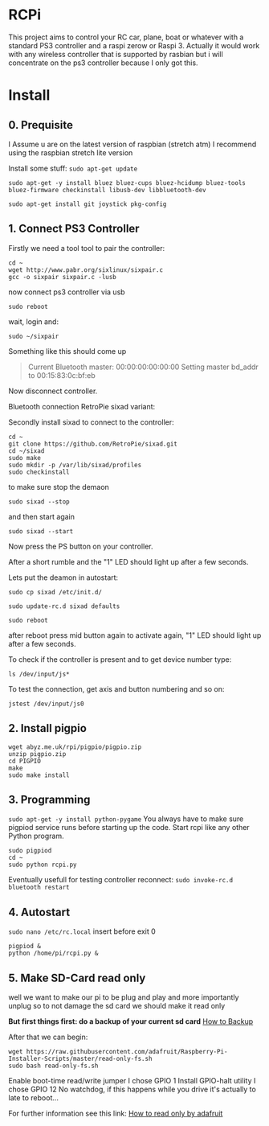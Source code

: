 # RCPi

This project aims to control your RC car, plane, boat or whatever with a standard PS3 controller and a raspi zerow or Raspi 3. Actually it would work with any wireless controller that is supported by rasbian but i will concentrate on the ps3 controller because I only got this.

# Install
## 0. Prequisite
I Assume u are on the latest version of raspbian (stretch atm)
I recommend using the raspbian stretch lite version

Install some stuff:
`sudo apt-get update`

`sudo apt-get -y install bluez bluez-cups bluez-hcidump bluez-tools bluez-firmware checkinstall libusb-dev libbluetooth-dev`

`sudo apt-get install git joystick pkg-config`
## 1. Connect PS3 Controller

Firstly we need a tool tool to pair the controller:
```
cd ~
wget http://www.pabr.org/sixlinux/sixpair.c
gcc -o sixpair sixpair.c -lusb
```

now connect ps3 controller via usb

`sudo reboot`

wait, login and:

`sudo ~/sixpair`

Something like this should come up

> Current Bluetooth master: 00:00:00:00:00:00
> Setting master bd_addr to 00:15:83:0c:bf:eb

Now disconnect controller.

Bluetooth connection RetroPie sixad variant:

Secondly install sixad to connect to the controller:

```
cd ~
git clone https://github.com/RetroPie/sixad.git
cd ~/sixad
sudo make
sudo mkdir -p /var/lib/sixad/profiles
sudo checkinstall
```

to make sure stop the demaon

`sudo sixad --stop`

and then start again

`sudo sixad --start`

Now press the PS button on your controller.

After a short rumble and the "1" LED should light up after a few seconds.

Lets put the deamon in autostart:

`sudo cp sixad /etc/init.d/`

`sudo update-rc.d sixad defaults`

`sudo reboot`

after reboot press mid button again to activate again, "1" LED should light up after a few seconds.

To check if the controller is present and to get device number type:

`ls /dev/input/js*`

To test the connection, get axis and button numbering and so on:

`jstest /dev/input/js0`

	
## 2. Install pigpio

```
wget abyz.me.uk/rpi/pigpio/pigpio.zip
unzip pigpio.zip
cd PIGPIO
make
sudo make install
```

## 3. Programming

`sudo apt-get -y install python-pygame`
You always have to make sure pigpiod service runs before starting up the code. Start rcpi like any other Python program.
```
sudo pigpiod
cd ~
sudo python rcpi.py
```

Eventually usefull for testing controller reconnect:
`sudo invoke-rc.d bluetooth restart`

## 4. Autostart 

`sudo nano /etc/rc.local`
insert before exit 0
```
pigpiod &
python /home/pi/rcpi.py &
```
## 5. Make SD-Card read only
well we want to make our pi to be plug and play and more importantly unplug
so to not damage the sd card we should make it read only

**But first things first: do a backup of your current sd card**
[How to Backup](https://thepihut.com/blogs/raspberry-pi-tutorials/17789160-backing-up-and-restoring-your-raspberry-pis-sd-card)


After that we can begin:

```
wget https://raw.githubusercontent.com/adafruit/Raspberry-Pi-Installer-Scripts/master/read-only-fs.sh
sudo bash read-only-fs.sh
```

Enable boot-time read/write jumper
I chose GPIO 1
Install GPIO-halt utility
I chose GPIO 12
No watchdog, if this happens while you drive it's actually to late to reboot... 

For further information see this link: [How to read only by adafruit](https://learn.adafruit.com/read-only-raspberry-pi/)
